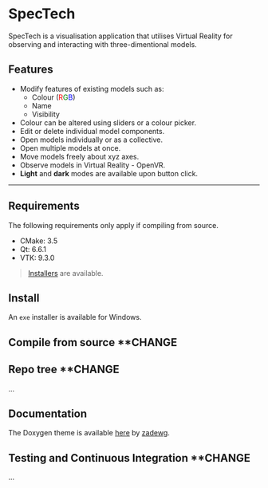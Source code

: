 
# SpecTech

SpecTech is a visualisation application that utilises Virtual Reality for observing and interacting with three-dimentional models.


## Features

* Modify features of existing models such as:
	- Colour (<span style="color:red">R</span><span style="color:green">G</span><span style="color:blue">B</span>)
	- Name
	- Visibility
* Colour can be altered using sliders or a colour picker.
* Edit or delete individual model components.
* Open models individually or as a collective.
* Open multiple models at once.
* Move models freely about xyz axes.
* Observe models in Virtual Reality - OpenVR.
* **Light** and **dark** modes are available upon button click.
&nbsp;
---



## Requirements

The following requirements only apply if compiling from source.

* CMake: 3.5
* Qt: 6.6.1
* VTK: 9.3.0

>[Installers](Install) are available.


## Install

An `exe` installer is available for Windows.


## Compile from source **CHANGE


## Repo tree **CHANGE

...


## Documentation
The Doxygen theme is available [here](https://jothepro.github.io/doxygen-awesome-css/index.html) by [zadewg](https://github.com/zadewg).


## Testing and Continuous Integration **CHANGE

...